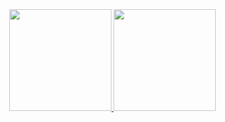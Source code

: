 <div align="center">
    <a href="https://github.com/fms0102">
        <img height="180em"
            src="https://github-readme-stats.vercel.app/api?username=fms0102&show_icons=true&theme=dark&include_all_commits=true&count_private=true" />
        <img height="180em"
            src="https://github-readme-stats.vercel.app/api/top-langs/?username=fms0102&layout=compact&langs_count=7&theme=dark" />
</div>


